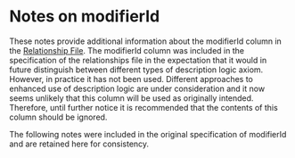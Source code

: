 # Notes on modifierId

These notes provide additional information about the modifierId column in the [Relationship File](../../../../4.2.3-Relationship-File-Specification_28739341.html). The modifierId column was included in the specification of the relationships file in the expectation that it would in future distinguish between different types of description logic axiom. However, in practice it has not been used. Different approaches to enhanced use of description logic are under consideration and it now seems unlikely that this column will be used as originally intended. Therefore, until further notice it is recommended that the contents of this column should be ignored.

The following notes were included in the original specification of modifierId and are retained here for consistency.
